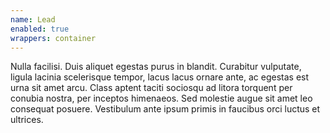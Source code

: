 ```yaml
---
name: Lead
enabled: true
wrappers: container
---
```


<p class="lead">
    Nulla facilisi. Duis aliquet egestas purus in blandit. Curabitur vulputate,
    ligula lacinia scelerisque tempor, lacus lacus ornare ante, ac egestas est
    urna sit amet arcu. Class aptent taciti sociosqu ad litora torquent per conubia
    nostra, per inceptos himenaeos. Sed molestie augue sit amet leo consequat
    posuere. Vestibulum ante ipsum primis in faucibus orci luctus et ultrices.
</p>

